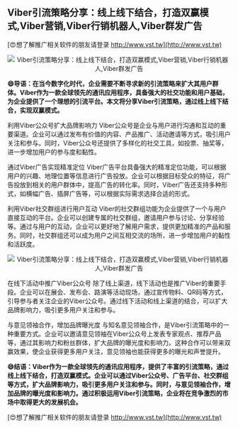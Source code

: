 ## **Viber引流策略分享：线上线下结合，打造双赢模式,Viber营销,Viber行销机器人,Viber群发广告**

[😍想了解推广相关软件的朋友请登录 http://www.vst.tw](http://www.vst.tw)

 <center><img src="https://vst.tw/MP4/tuiguang/png/1.png" alt="Viber引流策略分享：线上线下结合，打造双赢模式,Viber营销,Viber行销机器人,Viber群发广告"></center>

**😄导语：在当今数字化时代，企业需要不断寻求新的引流策略来扩大其用户群体。Viber作为一款全球领先的通讯应用程序，具备强大的社交功能和用户基础，为企业提供了一个理想的引流平台。本文将分享Viber引流策略，通过线上线下结合，实现双赢模式。**

利用Viber公众号扩大品牌影响力
Viber公众号是企业与用户进行沟通和互动的重要渠道。企业可以通过发布有价值的内容、产品推广、活动邀请等方式，吸引用户关注和参与。同时，Viber公众号还提供了多样化的社交工具，如投票、抽奖等，进一步增加用户的参与度和黏性。

通过Viber广告实现精准定位
Viber广告平台具备强大的精准定位功能，可以根据用户的兴趣、地理位置等信息进行广告投放。企业可以根据目标受众的特征，将广告投放到相关的用户群体中，提高广告的转化率。同时，Viber广告还支持多种形式，如横幅广告、插屏广告等，可以根据实际需求选择合适的形式。

利用Viber社交群组进行用户互动
Viber的社交群组功能为企业提供了一个与用户直接互动的平台。企业可以创建专属的社交群组，邀请用户参与讨论、分享经验等。通过与用户的互动，企业可以更好地了解用户需求，提供更加精准的产品和服务。同时，社交群组还可以成为用户之间互相交流的场所，进一步增加用户的黏性和活跃度。

 <center><img src="https://vst.tw/MP4/tuiguang/png/7.png" alt="Viber引流策略分享：线上线下结合，打造双赢模式,Viber营销,Viber行销机器人,Viber群发广告"></center>

在线下活动中推广Viber公众号
除了线上渠道，线下活动也是推广Viber的重要手段。企业可以在展会、发布会、路演等活动现场，通过宣传物料、QR码等方式，引导参与者关注企业的Viber公众号。通过线下活动和线上渠道的结合，可以扩大品牌影响力，吸引更多用户关注和参与。

与意见领袖合作，增加品牌曝光度
与知名意见领袖合作，是Viber引流策略中的一种重要方式。企业可以邀请意见领袖在Viber公众号上发表专家观点、推荐产品等，通过其影响力和粉丝群体，扩大品牌的曝光度和影响力。这种合作可以带来双赢效果，使企业获得更多用户关注，意见领袖也能获得更多的曝光和声誉提升。

**😄结语：Viber作为一款全球领先的通讯应用程序，提供了丰富的引流策略，通过线上线下结合，打造双赢模式。企业可以通过Viber公众号、广告平台、社交群组等方式，扩大品牌影响力，吸引更多用户关注和参与。同时，与意见领袖合作，增加品牌的曝光度和影响力。通过积极运用Viber引流策略，企业将在竞争激烈的市场中取得更大的发展机会。**

[😍想了解推广相关软件的朋友请登录 http://www.vst.tw](http://www.vst.tw)



